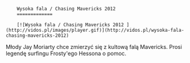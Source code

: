 
        Wysoka fala / Chasing Mavericks 2012 
        =============
        
        [![Wysoka fala / Chasing Mavericks 2012 ](http://vidos.pl/images/player.gif)](http://vidos.pl/wysoka-fala-chasing-mavericks-2012)
        
        
 Młody Jay Moriarty chce zmierzyć się z kultową falą Mavericks. Prosi legendę surfingu Frosty'ego Hessona o pomoc.
    